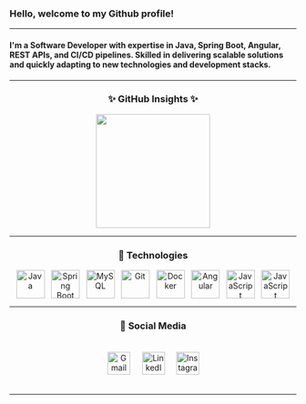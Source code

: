### Hello, welcome to my Github profile! 
---
#### I'm a Software Developer with expertise in Java, Spring Boot, Angular, REST APIs, and CI/CD pipelines. Skilled in delivering scalable solutions and quickly adapting to new technologies and development stacks.

---

<div align="center">

### ✨ GitHub Insights ✨

<div style="display: flex; justify-content: center; align-items: center;">
  <img height="200em" src="https://github-profile-summary-cards.vercel.app/api/cards/profile-details?username=SyllasBraga&theme=dark"/>
</div>

---

### 🔧 Technologies

<div style="display: flex; justify-content: space-evenly; align-items: center;">
  <img src="https://cdn.jsdelivr.net/gh/devicons/devicon/icons/java/java-original.svg" alt="Java" width="50" height="50"/>
  <img src="https://cdn.jsdelivr.net/gh/devicons/devicon/icons/spring/spring-original.svg" alt="Spring Boot" width="50" height="50"/>
  <img src="https://cdn.jsdelivr.net/gh/devicons/devicon/icons/mysql/mysql-original.svg" alt="MySQL" width="50" height="50"/>
  <img src="https://cdn.jsdelivr.net/gh/devicons/devicon/icons/git/git-original.svg" alt="Git" width="50" height="50"/>
  <img src="https://cdn.jsdelivr.net/gh/devicons/devicon/icons/docker/docker-original.svg" alt="Docker" width="50" height="50"/>
  <img src="https://cdn.jsdelivr.net/gh/devicons/devicon/icons/react/react-original.svg" alt="Angular" width="50" height="50"/>
  <img src="https://cdn.jsdelivr.net/gh/devicons/devicon/icons/javascript/javascript-original.svg" alt="JavaScript" width="50" height="50"/>
  <img src="https://cdn.jsdelivr.net/gh/devicons/devicon/icons/jenkins/jenkins-original.svg" alt="JavaScript" width="50" height="50"/>
</div>

---

### 👤 Social Media

<div style="display: flex; justify-content: center; align-items: center;">
  <a href="mailto:syllasbraga2@gmail.com" target="_blank">
    <img src="https://cdn.jsdelivr.net/gh/devicons/devicon/icons/google/google-original.svg" alt="Gmail" width="40" height="40" style="margin: 1px;"/>
  </a>
  <a href="https://www.linkedin.com/in/syllas-braga/" target="_blank">
    <img src="https://cdn.jsdelivr.net/gh/devicons/devicon/icons/linkedin/linkedin-original.svg" alt="LinkedIn" width="40" height="40" style="margin: 20px;"/>
  </a>
  <a href="https://www.instagram.com/syllas.braga/" target="_blank">
    <img src="https://upload.wikimedia.org/wikipedia/commons/thumb/a/a5/Instagram_icon.png/600px-Instagram_icon.png?20200512141346" alt="Instagram" width="40" height="40"/>
  </a>
</div>

---